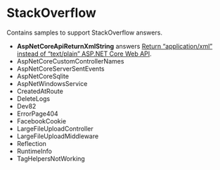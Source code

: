 # StackOverflow
Contains samples to support StackOverflow answers.

* **AspNetCoreApiReturnXmlString** answers [Return “application/xml” instead of “text/plain” ASP.NET Core Web API][0].
* AspNetCoreCustomControllerNames
* AspNetCoreServerSentEvents     
* AspNetCoreSqlite               
* AspNetWindowsService           
* CreatedAtRoute                 
* DeleteLogs                     
* Dev82                          
* ErrorPage404                   
* FacebookCookie                 
* LargeFileUploadController      
* LargeFileUploadMiddleware      
* Reflection                     
* RuntimeInfo                    
* TagHelpersNotWorking           

[0]: http://stackoverflow.com/questions/36682240/return-application-xml-instead-of-text-plain-asp-net-core-web-api/36682743#36682743
